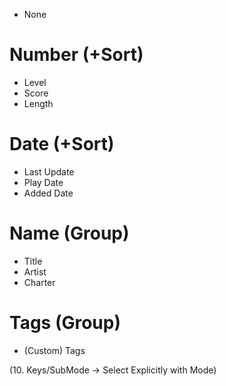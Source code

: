 - None

# Number (+Sort)
- Level
- Score
- Length

# Date (+Sort)
- Last Update
- Play Date
- Added Date

# Name (Group)
- Title
- Artist
- Charter

# Tags (Group)
- (Custom) Tags

(10. Keys/SubMode -> Select Explicitly with Mode)